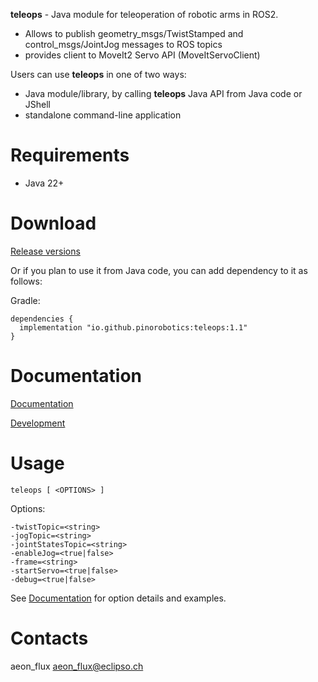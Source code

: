 **teleops** - Java module for teleoperation of robotic arms in ROS2.
- Allows to publish geometry_msgs/TwistStamped and control_msgs/JointJog messages to ROS topics
- provides client to MoveIt2 Servo API (MoveItServoClient)

Users can use **teleops** in one of two ways:
- Java module/library, by calling **teleops** Java API from Java code or JShell
- standalone command-line application

# Requirements

- Java 22+

# Download

[Release versions](teleops/release/CHANGELOG.md)

Or if you plan to use it from Java code, you can add dependency to it as follows:

Gradle:

```
dependencies {
  implementation "io.github.pinorobotics:teleops:1.1"
}
```

# Documentation

[Documentation](http://pinoweb.freetzi.com/teleops)

[Development](DEVELOPMENT.md)

# Usage
```
teleops [ <OPTIONS> ]
```

Options:
```
-twistTopic=<string>
-jogTopic=<string>
-jointStatesTopic=<string>
-enableJog=<true|false>
-frame=<string>
-startServo=<true|false>
-debug=<true|false>
```

See [Documentation](http://pinoweb.freetzi.com/teleops) for option details and examples.

# Contacts

aeon_flux <aeon_flux@eclipso.ch>
